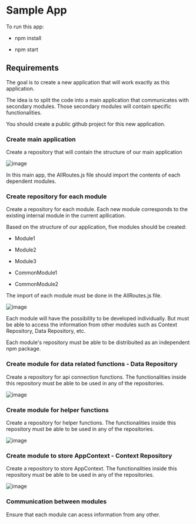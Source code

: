 # Sample App

To run this app:
- npm install
* npm start

## Requirements

The goal is to create a new application that will work exactly as this application.

The idea is to split the code into a main application that communicates with secondary modules. 
Those secondary modules will contain specific functionalities.

You should create a public github project for this new application.

### Create main application
Create a repository that will contain the structure of our main application

![image](https://github.com/carolinaverissimoreis/sample-app/assets/140642257/c9c1595a-e995-4549-b3eb-9bc55c7657fb)

In this main app, the AllRoutes.js file should import the contents of each dependent modules.

### Create repository for each module
Create a repository for each module. Each new module corresponds to the existing internal module in the current apllication.

Based on the structure of our application, five modules should be created:

- Module1
* Module2
+ Module3
- CommonModule1
* CommonModule2

The import of each module must be done in the AllRoutes.js file. 

![image](https://github.com/carolinaverissimoreis/sample-app/assets/140642257/9ed280ad-6e09-40af-890f-e6971ac58b62)

Each module will have the possibility to be developed individually. But must be able to access the information from other modules such as Context Repository, Data Repository, etc.

Each module's repository must be able to be distribuited as an independent npm package.

### Create module for data related functions - Data Repository
Create a repository for api connection functions.
The functionalities inside this repository must be able to be used in any of the repositories.

![image](https://github.com/carolinaverissimoreis/sample-app/assets/140642257/2b55048c-6d2c-492a-b4ba-4a6447b08c86)


### Create module for helper functions 
Create a repository for helper functions.
The functionalities inside this repository must be able to be used in any of the repositories.

![image](https://github.com/carolinaverissimoreis/sample-app/assets/140642257/ebbc79fc-f51c-4764-a46a-c6765d5e20f4)


### Create module to store AppContext -  Context Repository
Create a repository to store AppContext.
The functionalities inside this repository must be able to be used in any of the repositories.

![image](https://github.com/carolinaverissimoreis/sample-app/assets/140642257/0e538e3c-297a-4172-b5da-20bd58ca4e63)


### Communication between modules
Ensure that each module can acess information from any other.
